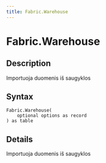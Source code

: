 ```yaml
---
title: Fabric.Warehouse
---
```


# Fabric.Warehouse


## Description

Importuoja duomenis iš saugyklos


## Syntax

```powerquery
Fabric.Warehouse(
    optional options as record
) as table
```


## Details

Importuoja duomenis iš saugyklos


